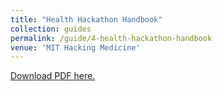 ```yaml
---
title: "Health Hackathon Handbook"
collection: guides
permalink: /guide/4-health-hackathon-handbook
venue: 'MIT Hacking Medicine'
---
```

[Download PDF here.](http://eipapa.github.io/hack-research-mmistakes/files/health-hackathon-handbook.pdf)
